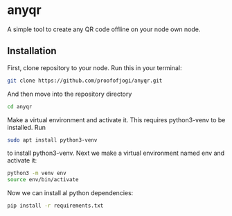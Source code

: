 # anyqr
A simple tool to create any QR code offline on your node own node.

## Installation
First, clone repository to your node. Run this in your terminal:

```sh
git clone https://github.com/proofofjogi/anyqr.git
```

And then move into the repository directory
```sh
cd anyqr
```

Make a virtual environment and activate it. This requires python3-venv to be installed. Run
```sh
sudo apt install python3-venv
```

to install python3-venv. Next we make a virtual environment named env and activate it:

```sh
python3 -m venv env
source env/bin/activate
```

Now we can install al python dependencies:
```sh
pip install -r requirements.txt
```
